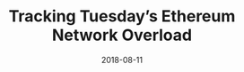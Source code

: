 ---
title: "Tracking Tuesday’s Ethereum Network Overload"
date: 2018-08-11
tags: [blockchain, writing, finance]
excerpt: "Blockchian, finance, cryptocurrency"
link: https://medium.com/amberdata/tracking-tuesdays-ethereum-network-overload-2d87c4ac1f93
---